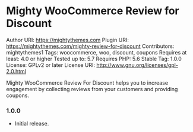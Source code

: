 # Mighty WooCommerce Review for Discount

Author URI: https://mightythemes.com
Plugin URI: https://mightythemes.com/mighty-review-for-discount
Contributors: mightythemes1
Tags: woocommerce, woo, discount, coupons
Requires at least: 4.0 or higher
Tested up to: 5.7
Requires PHP: 5.6
Stable Tag: 1.0.0
License: GPLv2 or later
License URI: http://www.gnu.org/licenses/gpl-2.0.html

Mighty WooCommerce Review For Discount helps you to increase engagement by collecting reviews from your customers and providing coupons.

### 1.0.0
* Initial release.

